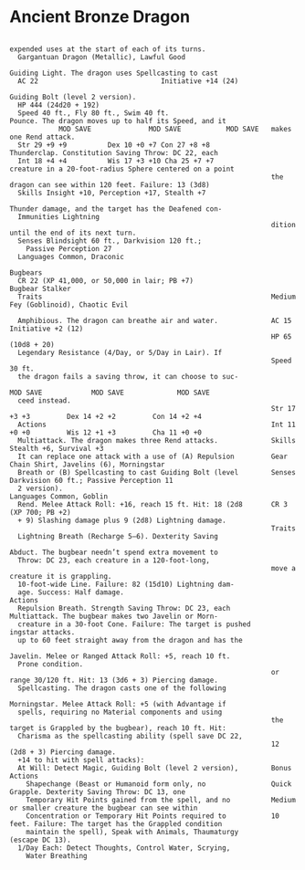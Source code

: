 # Ancient Bronze Dragon

                                                                    expended uses at the start of each of its turns.
      Gargantuan Dragon (Metallic), Lawful Good
                                                                    Guiding Light. The dragon uses Spellcasting to cast
      AC 22                              Initiative +14 (24)
                                                                    Guiding Bolt (level 2 version).
      HP 444 (24d20 + 192)
      Speed 40 ft., Fly 80 ft., Swim 40 ft.                         Pounce. The dragon moves up to half its Speed, and it
                MOD SAVE              MOD SAVE           MOD SAVE   makes one Rend attack.
      Str 29 +9 +9          Dex 10 +0 +7 Con 27 +8 +8               Thunderclap. Constitution Saving Throw: DC 22, each
      Int 18 +4 +4          Wis 17 +3 +10 Cha 25 +7 +7              creature in a 20-foot-radius Sphere centered on a point
                                                                    the dragon can see within 120 feet. Failure: 13 (3d8)
      Skills Insight +10, Perception +17, Stealth +7
                                                                    Thunder damage, and the target has the Deafened con-
      Immunities Lightning
                                                                    dition until the end of its next turn.
      Senses Blindsight 60 ft., Darkvision 120 ft.;
        Passive Perception 27
      Languages Common, Draconic
                                                                    Bugbears
      CR 22 (XP 41,000, or 50,000 in lair; PB +7)                   Bugbear Stalker
      Traits                                                        Medium Fey (Goblinoid), Chaotic Evil

      Amphibious. The dragon can breathe air and water.             AC 15                            Initiative +2 (12)
                                                                    HP 65 (10d8 + 20)
      Legendary Resistance (4/Day, or 5/Day in Lair). If
                                                                    Speed 30 ft.
      the dragon fails a saving throw, it can choose to suc-
                                                                              MOD SAVE            MOD SAVE             MOD SAVE
      ceed instead.
                                                                    Str 17 +3 +3         Dex 14 +2 +2         Con 14 +2 +4
      Actions                                                       Int 11 +0 +0         Wis 12 +1 +3         Cha 11 +0 +0
      Multiattack. The dragon makes three Rend attacks.             Skills Stealth +6, Survival +3
      It can replace one attack with a use of (A) Repulsion         Gear Chain Shirt, Javelins (6), Morningstar
      Breath or (B) Spellcasting to cast Guiding Bolt (level        Senses Darkvision 60 ft.; Passive Perception 11
      2 version).                                                   Languages Common, Goblin
      Rend. Melee Attack Roll: +16, reach 15 ft. Hit: 18 (2d8       CR 3 (XP 700; PB +2)
      + 9) Slashing damage plus 9 (2d8) Lightning damage.
                                                                    Traits
      Lightning Breath (Recharge 5–6). Dexterity Saving
                                                                    Abduct. The bugbear needn’t spend extra movement to
      Throw: DC 23, each creature in a 120-foot-long,
                                                                    move a creature it is grappling.
      10-foot-wide Line. Failure: 82 (15d10) Lightning dam-
      age. Success: Half damage.                                    Actions
      Repulsion Breath. Strength Saving Throw: DC 23, each          Multiattack. The bugbear makes two Javelin or Morn-
      creature in a 30-foot Cone. Failure: The target is pushed     ingstar attacks.
      up to 60 feet straight away from the dragon and has the
                                                                    Javelin. Melee or Ranged Attack Roll: +5, reach 10 ft.
      Prone condition.
                                                                    or range 30/120 ft. Hit: 13 (3d6 + 3) Piercing damage.
      Spellcasting. The dragon casts one of the following
                                                                    Morningstar. Melee Attack Roll: +5 (with Advantage if
      spells, requiring no Material components and using
                                                                    the target is Grappled by the bugbear), reach 10 ft. Hit:
      Charisma as the spellcasting ability (spell save DC 22,
                                                                    12 (2d8 + 3) Piercing damage.
      +14 to hit with spell attacks):
      At Will: Detect Magic, Guiding Bolt (level 2 version),        Bonus Actions
        Shapechange (Beast or Humanoid form only, no                Quick Grapple. Dexterity Saving Throw: DC 13, one
        Temporary Hit Points gained from the spell, and no          Medium or smaller creature the bugbear can see within
        Concentration or Temporary Hit Points required to           10 feet. Failure: The target has the Grappled condition
        maintain the spell), Speak with Animals, Thaumaturgy        (escape DC 13).
      1/Day Each: Detect Thoughts, Control Water, Scrying,
        Water Breathing
